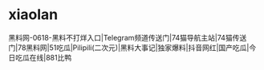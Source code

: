 # xiaolan
黑料网-0618-黑料不打烊入口|Telegram频道传送门|74猫导航主站|74猫传送门|78黑料网|51吃瓜|Pilipili(二次元)|黑料大事记|独家爆料|抖音网红|国产吃瓜|今日吃瓜在线|881比鸭

